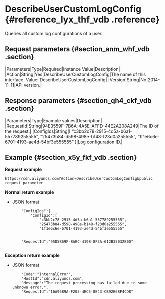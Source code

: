 # DescribeUserCustomLogConfig {#reference_lyx_thf_vdb .reference}

Queries all custom log configurations of a user.

## Request parameters {#section_anm_whf_vdb .section}

|Parameters|Type|Required|Instance Value|Description|
|Action|String|Yes|DescribeUserCustomLogConfig|The name of this interface. Value: DescribeUserCustomLogConfig|
|Version|String|No|2014-11-11|API version.|

## Response parameters {#section_qh4_ckf_vdb .section}

|Parameters|Type|Example values|Description|
|RequestId|String|94E3559F-7B6A-4A5E-AFFD-44E2A208A249|The ID of the request.|
|ConfigIds|String|\[ “c3bb2c78-2915-4d5a-b6a1-557789255555”, “25473b84-d598-498e-b148-f23d0a255555”, “1f1e6c6e-6701-4193-ae4d-54bf3e555555” \]|Log configuration ID.|

## Example {#section_x5y_fkf_vdb .section}

**Request example**

``` {#codeblock_yme_d9i_nen}
https://cdn.aliyuncs.com?Action=DescribeUserCustomLogConfig&public request parameter
```

 **Normal return example** 

-   JSON format

    ``` {#codeblock_w6p_mgv_c6t}
        "ConfigIds":{
            "ConfigId":[
                "c3bb2c78-2915-4d5a-b6a1-557789255555",
                "25473b84-d598-498e-b148-f23d0a255555",
                "1f1e6c6e-6701-4193-ae4d-54bf3e555555"
    
    
        "RequestId":"95D5B69F-8AEC-419B-8F3A-612B35032B0D"
    					
    ```


 **Exception return example** 

-   JSON format

    ``` {#codeblock_9it_fat_s2n}
        "Code":"InternalError",
        "HostId":"cdn.aliyuncs.com",
        "Message":"The request processing has failed due to some unknown error.",
        "RequestId":"16A96B9A-F203-4EC5-8E43-CB92E68F4CD8"                
    ```


